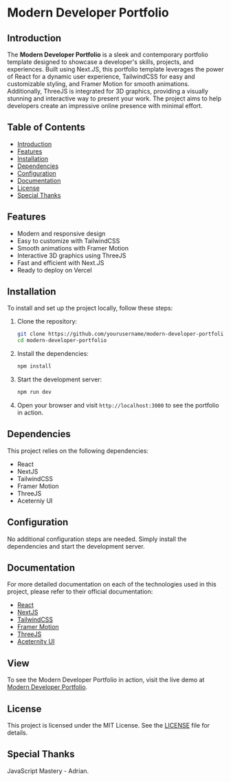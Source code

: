 # Modern Developer Portfolio

## Introduction
The **Modern Developer Portfolio** is a sleek and contemporary portfolio template designed to showcase a developer's skills, projects, and experiences. Built using Next.JS, this portfolio template leverages the power of React for a dynamic user experience, TailwindCSS for easy and customizable styling, and Framer Motion for smooth animations. Additionally, ThreeJS is integrated for 3D graphics, providing a visually stunning and interactive way to present your work. The project aims to help developers create an impressive online presence with minimal effort.

## Table of Contents
- [Introduction](#introduction)
- [Features](#features)
- [Installation](#installation)
- [Dependencies](#dependencies)
- [Configuration](#configuration)
- [Documentation](#documentation)
- [License](#license)
- [Special Thanks](#spcialthanks)

## Features
- Modern and responsive design
- Easy to customize with TailwindCSS
- Smooth animations with Framer Motion
- Interactive 3D graphics using ThreeJS
- Fast and efficient with Next.JS
- Ready to deploy on Vercel

## Installation

To install and set up the project locally, follow these steps:

1. Clone the repository:
    ```bash
    git clone https://github.com/yourusername/modern-developer-portfolio.git
    cd modern-developer-portfolio
    ```

2. Install the dependencies:
    ```bash
    npm install
    ```

3. Start the development server:
    ```bash
    npm run dev
    ```

4. Open your browser and visit `http://localhost:3000` to see the portfolio in action.


## Dependencies

This project relies on the following dependencies:

- React
- NextJS
- TailwindCSS
- Framer Motion
- ThreeJS
- Aceterniy UI

## Configuration

No additional configuration steps are needed. Simply install the dependencies and start the development server.

## Documentation

For more detailed documentation on each of the technologies used in this project, please refer to their official documentation:

- [React](https://reactjs.org/docs/getting-started.html)
- [NextJS](https://nextjs.org/docs)
- [TailwindCSS](https://tailwindcss.com/docs)
- [Framer Motion](https://www.framer.com/motion/)
- [ThreeJS](https://threejs.org/docs/)
- [Aceternity UI](https://ui.aceternity.com/)

## View

To see the Modern Developer Portfolio in action, visit the live demo at [Modern Developer Portfolio](https://i-am-joetstan.vercel.app/).

## License

This project is licensed under the MIT License. See the [LICENSE](LICENSE) file for details.

## Special Thanks

JavaScript Mastery - Adrian.
